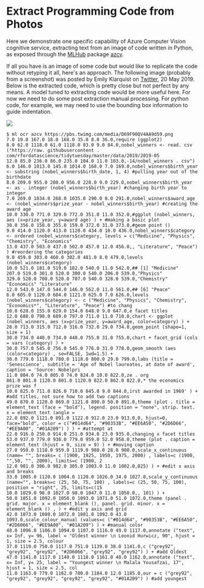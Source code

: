 Extract Programming Code from Photos
====================================

Here we demonstrate one specific capability of Azure Computer Vision
cognitive service, extracting text from an image of code written in
Python, as exposed through the [MLHub](https://mlhub.ai) package
[azcv](https://github.com/gjwgit/azcv).

If all you have is an image of some code but would like to replicate
the code without retyping it all, here's an approach. The following
image (probably from a screenshot) was posted by Emily Klarquist on
[Twitter](https://t.co/kJzwyJg0x0), 20 May 2019. Below is the
extracted code, which is pretty close but not perfect by any means. A
model tuned to extracting code would be more useful here. For now we
need to do some post extraction manual processing. For python code,
for example, we may need to use the bounding box information to guide
indentation.

![](https://pbs.twimg.com/media/D69F90QV4AA9d59.png)
```console
$ ml ocr azcv https://pbs.twimg.com/media/D69F90QV4AA9d59.png
7.0 19.0 167.0 18.0 168.0 35.0 8.0 36.0,require (ggplot2)
8.0 62.0 1118.0 61.0 1118.0 83.0 9.0 84.0,nobel_winners <- read. csv ("https://raw. githubusercontent . com/rfordatascience/tidytuesday/master/data/2019/2019-05
12.0 85.0 236.0 86.0 235.0 104.0 11.0 103.0,-14/nobel_winners . csv")
6.0 146.0 1013.0 145.0 1014.0 168.0 7.0 169.0,nobel_winners$birth_year <- substring (nobel_winners$birth_date, 1, 4) #pulling year out of the birthdate
8.0 209.0 955.0 208.0 956.0 228.0 9.0 229.0,nobel_winners$birth_year <- as . integer (nobel_winners$birth_year) #changing birth year to integer
7.0 269.0 1034.0 268.0 1035.0 290.0 8.0 291.0,nobel_winners$award_age <- (nobel_winners$prize_year - nobel_winners$birth_year) #creating the award age
10.0 330.0 771.0 329.0 772.0 351.0 11.0 352.0,#ggplot (nobel_winners, aes (x=prize_year, y=award age) ) + #making a basic plot
30.0 356.0 158.0 355.0 159.0 372.0 31.0 373.0,#geom point ()
9.0 414.0 1120.0 413.0 1120.0 434.0 10.0 436.0,nobel_winners$category <- ordered (nobel_winners$category, levels = c("Medicine", "Physics", "Chemistry", "Economics"
13.0 437.0 503.0 437.0 502.0 457.0 12.0 456.0,, "Literature", "Peace") ) #reordering the categories
9.0 459.0 303.0 460.0 302.0 481.0 8.0 479.0,levels (nobel_winners$category)
10.0 521.0 181.0 519.0 182.0 540.0 11.0 542.0,## [1] "Medicine"
207.0 519.0 301.0 520.0 300.0 540.0 206.0 539.0,"Physics"
329.0 520.0 708.0 520.0 707.0 540.0 328.0 539.0,"Chemistry" "Economics" "Literature"
12.0 543.0 147.0 544.0 146.0 562.0 11.0 561.0,## [6] "Peace"
6.0 605.0 1120.0 604.0 1121.0 625.0 7.0 626.0,levels (nobel_winners$category) <- c ("Medicine", "Physics", "Chemistry", "Economics*", "Literature", "Peace") #to chang
10.0 628.0 155.0 629.0 154.0 648.0 9.0 647.0,e facet titles
12.0 688.0 798.0 689.0 797.0 711.0 11.0 710.0,chart <- ggplot (nobel_winners, aes (x=prize_year, y=award_age, color=category) ) +
28.0 713.0 315.0 712.0 316.0 732.0 29.0 734.0,geom_point (shape=1, size = 1)
30.0 734.0 448.0 734.0 448.0 755.0 31.0 755.0,chart + facet_grid (cols = vars (category) ) +
30.0 757.0 545.0 756.0 545.0 776.0 31.0 778.0,geom_smooth (aes (color=category) , se=FALSE, 1wd=1.5) +
30.0 779.0 1118.0 780.0 1118.0 800.0 29.0 799.0,labs (title = 'Senescience', subtitle = 'Age of Nobel laureates, at date of award', caption = 'Source: Nobelpri
11.0 804.0 74.0 805.0 74.0 824.0 10.0 822.0,ze . org
861.0 801.0 1120.0 801.0 1120.0 822.0 862.0 822.0,* the economics prize was f
10.0 825.0 711.0 826.0 710.0 845.0 9.0 844.0,irst awarded in 1969' ) + #add titles, not sure how to add two captions
49.0 870.0 1120.0 869.0 1121.0 890.0 50.0 891.0,theme (plot . title = element_text (face = "bold"), legend. position = "none", strip. text. x = element_text (angle =
22.0 892.0 1121.0 891.0 1122.0 912.0 23.0 913.0,0, hjust=0, face="bold", color = c("#014d64", "#90353B", "#EE6A50", "#2D6D66", "#EE9A00", "#01A209") ) ) + #attempt at
22.0 916.0 250.0 914.0 251.0 934.0 23.0 935.0,changing x facet titles
53.0 937.0 779.0 938.0 779.0 959.0 52.0 958.0,theme (plot . caption = element_text (hjust = 0, size = 9) ) + #moving caption
27.0 959.0 1118.0 959.0 1119.0 980.0 28.0 980.0,scale_x_continuous (name= "", breaks= c (1900, 1925, 1950, 1975, 2000) , labels=c (1900, "",50, "", 2000), limits=c (1900, 2
12.0 981.0 306.0 982.0 305.0 1003.0 11.0 1002.0,025) ) + #edit x axis and breaks
33.0 1005.0 1120.0 1004.0 1120.0 1026.0 34.0 1027.0,scale_y_continuous (name="", breaks=c (25, 50, 75, 100) , labels=c (25, 50, 75, 100), position = "right", 25, limits=c(15
10.0 1029.0 98.0 1027.0 98.0 1047.0 11.0 1050.0,, 101) ) +
50.0 1051.0 1092.0 1050.0 1093.0 1071.0 51.0 1072.0,theme (panel . grid. major. x = element_blank (), panel. grid. minor. x = element_blank () , ) + #edit y axis and grid
42.0 1073.0 1080.0 1072.0 1081.0 1092.0 43.0 1093.0,scale_colour_manual (values=c ("#014d64", "#90353B", "#EE6A50", "#2D6066", "#EE9A00", "#01A209") ) + #manual color
48.0 1096.0 1106.0 1094.0 1107.0 1116.0 49.0 1117.0,annotate ("text", x= Inf, y= 96, label = "Oldest winner \n Leonid Hurwicz, 90", hjust = 1, size = 2.5, colour
37.0 1119.0 750.0 1117.0 751.0 1139.0 38.0 1141.0,c ("grey92", "grey92", "grey92", "#2D6066", "grey92", "grey92") ) + #add Oldest
47.0 1141.0 1117.0 1140.0 1118.0 1161.0 48.0 1162.0,annotate ("text", x= Inf, y= 25, label = "Youngest winner \n Malala Yousafzai, 17", hjust = 1, size = 2.5, col
11.0 1163.0 779.0 1162.0 780.0 1184.0 12.0 1185.0,our = c ("grey92", "grey92", "grey92", "grey92", "grey92", "#01A209") ) #add youngest
```
